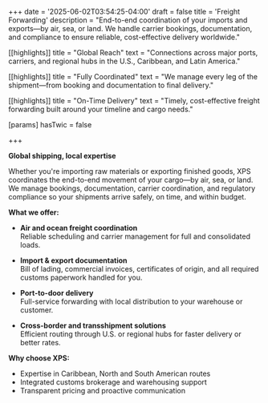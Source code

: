 +++
date = '2025-06-02T03:54:25-04:00'
draft = false
title = 'Freight Forwarding'
description = "End-to-end coordination of your imports and exports—by air, sea, or land. We handle carrier bookings, documentation, and compliance to ensure reliable, cost-effective delivery worldwide."


[[highlights]]
title = "Global Reach"
text = "Connections across major ports, carriers, and regional hubs in the U.S., Caribbean, and Latin America."

[[highlights]]
title = "Fully Coordinated"
text = "We manage every leg of the shipment—from booking and documentation to final delivery."

[[highlights]]
title = "On-Time Delivery"
text = "Timely, cost-effective freight forwarding built around your timeline and cargo needs."

[params]
  hasTwic = false

+++

**Global shipping, local expertise**

Whether you're importing raw materials or exporting finished goods, XPS coordinates the end-to-end movement of your cargo—by air, sea, or land. We manage bookings, documentation, carrier coordination, and regulatory compliance so your shipments arrive safely, on time, and within budget.

**What we offer:**

- **Air and ocean freight coordination**  
  Reliable scheduling and carrier management for full and consolidated loads.

- **Import & export documentation**  
  Bill of lading, commercial invoices, certificates of origin, and all required customs paperwork handled for you.

- **Port-to-door delivery**  
  Full-service forwarding with local distribution to your warehouse or customer.

- **Cross-border and transshipment solutions**  
  Efficient routing through U.S. or regional hubs for faster delivery or better rates.

**Why choose XPS:**

- Expertise in Caribbean, North and South American routes  
- Integrated customs brokerage and warehousing support  
- Transparent pricing and proactive communication